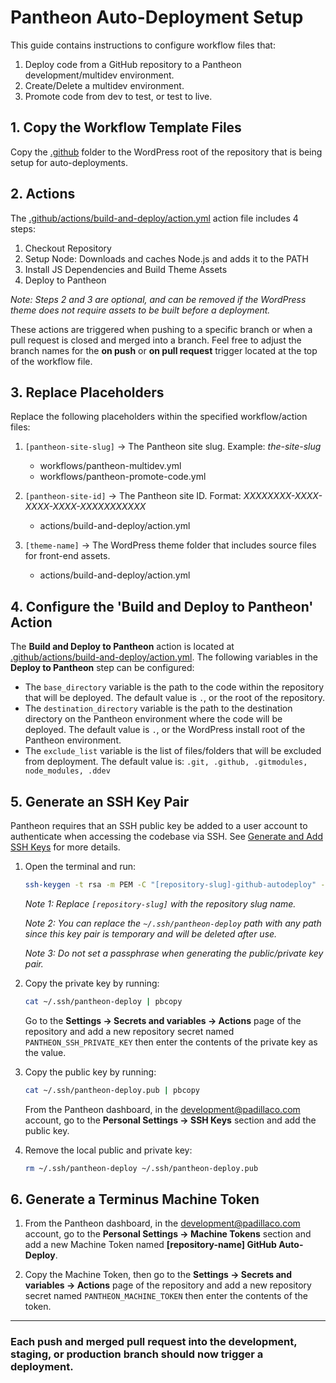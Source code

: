 # Pantheon Auto-Deployment Setup

This guide contains instructions to configure workflow files that:
1. Deploy code from a GitHub repository to a Pantheon development/multidev environment.
2. Create/Delete a multidev environment.
3. Promote code from dev to test, or test to live.

## 1. Copy the Workflow Template Files

Copy the [.github](/pantheon/workflow-templates/.github) folder to the WordPress root of the repository that is being setup for auto-deployments.

## 2. Actions

The [.github/actions/build-and-deploy/action.yml](/pantheon/workflow-templates/.github/actions/build-and-deploy/action.yml) action file includes 4 steps:

1. Checkout Repository
2. Setup Node: Downloads and caches Node.js and adds it to the PATH
3. Install JS Dependencies and Build Theme Assets
4. Deploy to Pantheon

_Note: Steps 2 and 3 are optional, and can be removed if the WordPress theme does not require assets to be built before a deployment._

These actions are triggered when pushing to a specific branch or when a pull request is closed and merged into a branch. Feel free to adjust the branch names for the **on push** or **on pull request** trigger located at the top of the workflow file.

## 3. Replace Placeholders

Replace the following placeholders within the specified workflow/action files:

1. `[pantheon-site-slug]` → The Pantheon site slug. Example: _the-site-slug_
    - workflows/pantheon-multidev.yml
    - workflows/pantheon-promote-code.yml

2. `[pantheon-site-id]` → The Pantheon site ID. Format: _XXXXXXXX-XXXX-XXXX-XXXX-XXXXXXXXXXX_
    - actions/build-and-deploy/action.yml

3. `[theme-name]` → The WordPress theme folder that includes source files for front-end assets.
    - actions/build-and-deploy/action.yml

## 4. Configure the 'Build and Deploy to Pantheon' Action

The **Build and Deploy to Pantheon** action is located at [.github/actions/build-and-deploy/action.yml](/pantheon/workflow-templates/.github/actions/build-and-deploy/action.yml). The following variables in the **Deploy to Pantheon** step can be configured:
    
- The `base_directory` variable is the path to the code within the repository that will be deployed. The default value is `.`, or the root of the repository.
- The `destination_directory` variable is the path to the destination directory on the Pantheon environment where the code will be deployed. The default value is `.`, or the WordPress install root of the Pantheon environment.
- The `exclude_list` variable is the list of files/folders that will be excluded from deployment. The default value is: `.git, .github, .gitmodules, node_modules, .ddev`

## 5. Generate an SSH Key Pair

Pantheon requires that an SSH public key be added to a user account to authenticate when accessing the codebase via SSH. See [Generate and Add SSH Keys](https://docs.pantheon.io/ssh-keys) for more details.

1. Open the terminal and run:
    ```bash
    ssh-keygen -t rsa -m PEM -C "[repository-slug]-github-autodeploy" -f ~/.ssh/pantheon-deploy
    ```
    _Note 1: Replace `[repository-slug]` with the repository slug name._

    _Note 2: You can replace the `~/.ssh/pantheon-deploy` path with any path since this key pair is temporary and will be deleted after use._
    
    _Note 3: Do not set a passphrase when generating the public/private key pair._

2. Copy the private key by running:
    ```bash
    cat ~/.ssh/pantheon-deploy | pbcopy
    ```

    Go to the **Settings → Secrets and variables → Actions** page of the repository and add a new repository secret named `PANTHEON_SSH_PRIVATE_KEY` then enter the contents of the private key as the value.

3. Copy the public key by running:
    ```bash
    cat ~/.ssh/pantheon-deploy.pub | pbcopy
    ```

    From the Pantheon dashboard, in the development@padillaco.com account, go to the **Personal Settings → SSH Keys** section and add the public key.

4. Remove the local public and private key:
    ```bash
    rm ~/.ssh/pantheon-deploy ~/.ssh/pantheon-deploy.pub
    ```

## 6. Generate a Terminus Machine Token

1. From the Pantheon dashboard, in the development@padillaco.com account, go to the **Personal Settings → Machine Tokens** section and add a new Machine Token named **[repository-name] GitHub Auto-Deploy**.

2. Copy the Machine Token, then go to the **Settings → Secrets and variables → Actions** page of the repository and add a new repository secret named `PANTHEON_MACHINE_TOKEN` then enter the contents of the token.

---
### Each push and merged pull request into the development, staging, or production branch should now trigger a deployment.